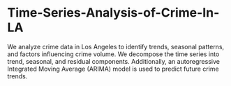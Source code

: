 # Time-Series-Analysis-of-Crime-In-LA
We analyze crime data in Los Angeles to identify trends, seasonal patterns, and factors influencing crime volume. We decompose the time series into trend, seasonal, and residual components. Additionally, an autoregressive Integrated Moving Average (ARIMA) model is used to predict future crime trends.
